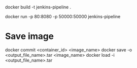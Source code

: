 docker build -t jenkins-pipeline .

docker run -p 80:8080 -p 50000:50000 jenkins-pipeline

# Save image
docker commit <container_id> <image_name>
docker save -o <output_file_name>.tar <image_name>
docker load -i <output_file_name>.tar